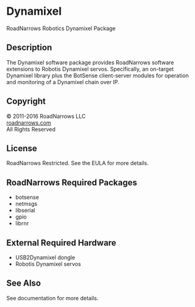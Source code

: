# Dynamixel
RoadNarrows Robotics Dynamixel Package

## Description
The Dynamixel software package provides RoadNarrows software extensions to
Robotis Dynamixel servos. Specifically, an on-target Dynamixel 
library plus the BotSense client-server
modules for operation and monitoring of a Dynamixel chain over IP.

## Copyright
&#169; 2011-2016 RoadNarrows LLC<br>
[roadnarrows.com](http://roadnarrows.com)<br>
All Rights Reserved


## License
RoadNarrows Restricted. See the EULA for more details.

## RoadNarrows Required Packages
* botsense
* netmsgs
* libserial
* gpio
* librnr

## External Required Hardware
* USB2Dynamixel dongle
* Robotis Dynamixel servos

## See Also
See documentation for more details.
